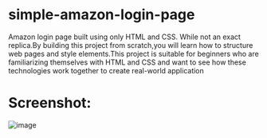 # simple-amazon-login-page
Amazon login page built using only HTML and CSS. While not an exact replica.By building this project from scratch,you will learn how to structure web pages and style elements.This project is suitable for beginners who are familiarizing themselves with HTML and CSS and want to see how these technologies work together to create real-world application


# Screenshot:



![image](https://github.com/user-attachments/assets/6879c288-da83-4046-b23b-b82e64e452a5)

